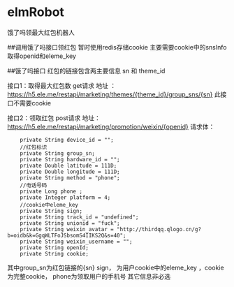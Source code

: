 # elmRobot
饿了吗领最大红包机器人

##调用饿了吗接口领红包
暂时使用redis存储cookie
主要需要cookie中的snsInfo 取得openid和eleme_key

##饿了吗接口
红包的链接包含两主要信息 sn 和 theme_id

接口1：取得最大红包数 get请求 
地址 ：https://h5.ele.me/restapi/marketing/themes/{theme_id}/group_sns/{sn}
此接口不需要cookie 

接口2：领取红包 post请求 
地址：https://h5.ele.me/restapi/marketing/promotion/weixin/{openid}
请求体：
```
    private String device_id = "";
    //红包标识
    private String group_sn;
    private String hardware_id = "";
    private Double latitude = 111D;
    private Double longitude = 111D;
    private String method = "phone";
    //电话号码
    private Long phone ;
    private Integer platform = 4;
    //cookie中eleme_key
    private String sign;
    private String track_id = "undefined";
    private String unionid = "fuck";
    private String weixin_avatar = "http://thirdqq.qlogo.cn/g?b=oidb&k=GgqWLTFoJSbsomS4IIKS2Q&s=40";
    private String weixin_username = "";
    private String openId;
    private String cookie;
```
其中group_sn为红包链接的{sn}  sign， 为用户cookie中的eleme_key ，cookie为完整cookie， phone为领取用户的手机号
其它信息非必选


    
